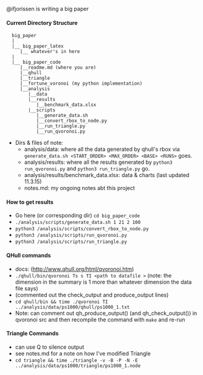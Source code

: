 @ifjorissen is writing a big paper

#### Current Directory Structure
  ```
    big_paper
    |
    |__ big_paper_latex
       |__ whatever's in here
    |
    |__ big_paper_code
       |__readme.md (where you are)
       |__qhull
       |__triangle
       |__fortune_voronoi (my python implementation)
       |__analysis
          |__data 
          |__results 
             |__benchmark_data.xlsx
          |__scripts
             |__generate_data.sh
             |__convert_rbox_to_node.py
             |__run_triangle.py
             |__run_qvoronoi.py

  ```


  * Dirs & files of note:
    * analysis/data: where all the data generated by qhull's rbox via `generate_data.sh <START_ORDER> <MAX_ORDER> <BASE> <RUNS>` goes.
    * analysis/results: where all the results generated by `python3 run_qvoronoi.py` and `python3 run_triangle.py` go.
    * analysis/results/benchmark_data.xlsx: data & charts (last updated 11.3.15) 
    * notes.md: my ongoing notes abt this project

#### How to get results
  * Go here (or corresponding dir) `cd big_paper_code`
  * `./analysis/scripts/generate_data.sh 1 21 2 100`
  * `python3 /analysis/scripts/convert_rbox_to_node.py`
  * `python3 /analysis/scripts/run_qvoronoi.py`
  * `python3 /analysis/scripts/run_triangle.py`

#### QHull commands 
  * docs: (http://www.qhull.org/html/qvoronoi.htm)
  * `./qhull/bin/qvoronoi Ts s TI <path to datafile >` (note: the dimension in the summary is 1 more than whatever dimension the data file says)
  * (commented out the check_output and produce_output lines)
  * `cd qhull/bin && time ./qvoronoi TI ../analysis/data/ps1000/qhull/ps1000_1.txt`
  * Note: can comment out qh_produce_output() (and qh_check_output()) in qvoronoi src and then recompile the command with `make` and re-run

#### Triangle Commands
  * can use Q to silence output
  * see notes.md for a note on how I've modified Triangle
  * `cd triangle && time ./triangle -v -B -P -N -E ../analysis/data/ps1000/triangle/ps1000_1.node`

